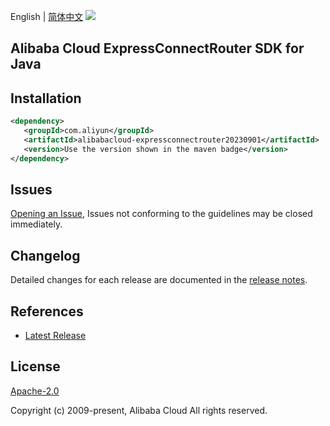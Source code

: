 English | [简体中文](README-CN.md)
![](https://aliyunsdk-pages.alicdn.com/icons/AlibabaCloud.svg)

## Alibaba Cloud ExpressConnectRouter SDK for Java

## Installation

```xml
<dependency>
   <groupId>com.aliyun</groupId>
   <artifactId>alibabacloud-expressconnectrouter20230901</artifactId>
   <version>Use the version shown in the maven badge</version>
</dependency>
```

## Issues
[Opening an Issue](https://github.com/aliyun/alibabacloud-java-async-sdk/issues/new), Issues not conforming to the guidelines may be closed immediately.

## Changelog
Detailed changes for each release are documented in the [release notes](./ChangeLog.txt).

## References
* [Latest Release](https://github.com/aliyun/alibabacloud-async-java-sdk/)

## License
[Apache-2.0](http://www.apache.org/licenses/LICENSE-2.0)

Copyright (c) 2009-present, Alibaba Cloud All rights reserved.